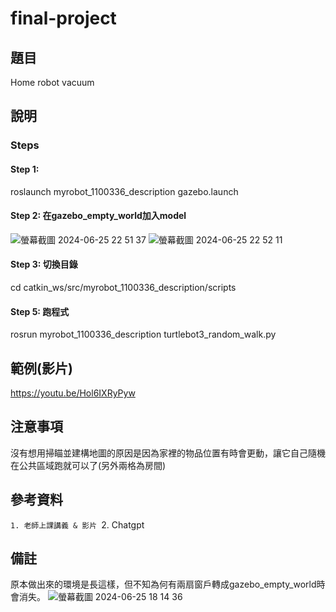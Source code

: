 # final-project
## 題目
Home robot vacuum

## 說明
### Steps
#### Step 1:
roslaunch myrobot_1100336_description gazebo.launch
#### Step 2: 在gazebo_empty_world加入model
![螢幕截圖 2024-06-25 22 51 37](https://github.com/Shichi7meow/final-project/assets/100356928/e9928cfa-53f8-4c06-8eb7-278a54e92fe3)
![螢幕截圖 2024-06-25 22 52 11](https://github.com/Shichi7meow/final-project/assets/100356928/9b98c6f5-3b7b-4b0d-8d39-c9ce9fa7b8db)

#### Step 3: 切換目錄
cd catkin_ws/src/myrobot_1100336_description/scripts
#### Step 5: 跑程式
rosrun myrobot_1100336_description turtlebot3_random_walk.py
## 範例(影片)
https://youtu.be/Hol6IXRyPyw

## 注意事項
沒有想用掃瞄並建構地圖的原因是因為家裡的物品位置有時會更動，讓它自己隨機在公共區域跑就可以了(另外兩格為房間)

## 參考資料
`1. 老師上課講義 & 影片
`2. Chatgpt
## 備註
原本做出來的環境是長這樣，但不知為何有兩扇窗戶轉成gazebo_empty_world時會消失。
![螢幕截圖 2024-06-25 18 14 36](https://github.com/Shichi7meow/final-project/assets/100356928/4efeb8b8-ebac-4ca5-8eb6-77e91bd7b88c)

